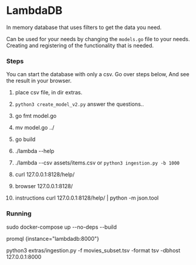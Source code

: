 # LambdaDB
In memory database that uses filters to get the data you need.

Can be used for your needs by changing the `models.go` file to your needs.
Creating and registering of the functionality that is needed.


### Steps
You can start the database with only a csv.
Go over steps below, And see the result in your browser.
1. place csv file, in dir extras.
2. `python3 create_model_v2.py`  answer the questions..
3. go fmt model.go
4. mv model.go ../
5. go build
6. ./lambda --help
7. ./lambda  --csv assets/items.csv or `python3 ingestion.py -b 1000`
9. curl 127.0.0.1:8128/help/
10. browser 127.0.0.1:8128/


11. instructions curl 127.0.0.1:8128/help/ | python -m json.tool



### Running

sudo docker-compose up  --no-deps --build

promql {instance="lambdadb:8000"}

python3 extras/ingestion.py  -f movies_subset.tsv -format tsv -dbhost 127.0.0.1:8000
